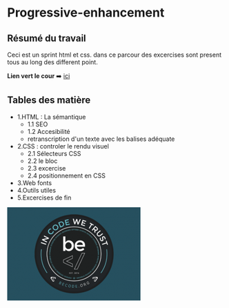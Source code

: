 # Progressive-enhancement

## Résumé du travail
Ceci est un sprint html et css. dans ce parcour des excercises sont present tous au long des different point.

**Lien vert le cour** :arrow_right: [ici](https://github.com/becodeorg/CRL-Woods-3.21/blob/master/LearningPath/01-Prairie/05.HTML-CSS/progressive-enhancement/readme.md)

## Tables des matière
* 1.HTML : La sémantique 
    * 1.1 SEO
    * 1.2 Accesibilité
    * retranscription d'un texte avec les balises adéquate
* 2.CSS : controler le rendu visuel
    * 2.1 Sélecteurs CSS
    * 2.2 le bloc 
    * 2.3 excercise
    * 2.4 positionnement en CSS
* 3.Web fonts 
* 4.Outils utiles 
* 5.Excercises de fin

![logobecode](becode.png)